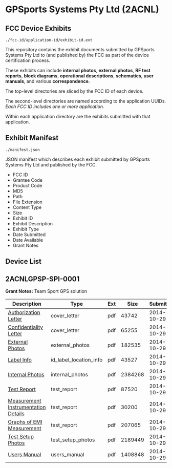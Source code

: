 # GPSports Systems Pty Ltd (2ACNL)
## FCC Device Exhibits

```
./fcc-id/application-id/exhibit-id.ext
```

This repository contains the exhibit documents submitted by GPSports Systems Pty Ltd to (and published by) the FCC as part of the device certification process.

These exhibits can include **internal photos**, **external photos**, **RF test reports**, **block diagrams**, **operational descriptions**, **schematics**, **user manuals**, and various **correspondence**.

The top-level directories are sliced by the FCC ID of each device.

The second-level directories are named according to the application UUIDs. *Each FCC ID includes one or more application.*

Within each application directory are the exhibits submitted with that application. 

## Exhibit Manifest

```
./manifest.json
```

JSON manifest which describes each exhibit submitted by GPSports Systems Pty Ltd and published by the FCC.

- FCC ID
- Grantee Code
- Product Code
- MD5
- Path
- File Extension
- Content Type
- Size
- Exhibit ID
- Exhibit Description
- Exhibit Type
- Date Submitted
- Date Available
- Grant Notes

## Device List
## 2ACNLGPSP-SPI-0001
**Grant Notes:** Team Sport GPS solution

| Description | Type | Ext | Size | Submitted | Available |
| ----------- | ---- | --- | ---- | --------- | --------- |
| [Authorization Letter](2ACNLGPSP-SPI-0001/d776670b2bc92c4b4f5c2562bcc2dc63/2430332.pdf) | cover_letter | pdf | 43742 | 2014-10-29 | 2014-10-29 |
| [Confidentiality Letter](2ACNLGPSP-SPI-0001/d776670b2bc92c4b4f5c2562bcc2dc63/2430333.pdf) | cover_letter | pdf | 65255 | 2014-10-29 | 2014-10-29 |
| [External Photos](2ACNLGPSP-SPI-0001/d776670b2bc92c4b4f5c2562bcc2dc63/2430337.pdf) | external_photos | pdf | 182535 | 2014-10-29 | 2014-10-29 |
| [Label Info](2ACNLGPSP-SPI-0001/d776670b2bc92c4b4f5c2562bcc2dc63/2430339.pdf) | id_label_location_info | pdf | 43527 | 2014-10-29 | 2014-10-29 |
| [Internal Photos](2ACNLGPSP-SPI-0001/d776670b2bc92c4b4f5c2562bcc2dc63/2430338.pdf) | internal_photos | pdf | 2384268 | 2014-10-29 | 2014-10-29 |
| [Test Report](2ACNLGPSP-SPI-0001/d776670b2bc92c4b4f5c2562bcc2dc63/2430334.pdf) | test_report | pdf | 87520 | 2014-10-29 | 2014-10-29 |
| [Measurement Instrumentation Details](2ACNLGPSP-SPI-0001/d776670b2bc92c4b4f5c2562bcc2dc63/2430335.pdf) | test_report | pdf | 30200 | 2014-10-29 | 2014-10-29 |
| [Graphs of EMI Measurement](2ACNLGPSP-SPI-0001/d776670b2bc92c4b4f5c2562bcc2dc63/2430340.pdf) | test_report | pdf | 207065 | 2014-10-29 | 2014-10-29 |
| [Test  Setup Photos](2ACNLGPSP-SPI-0001/d776670b2bc92c4b4f5c2562bcc2dc63/2430336.pdf) | test_setup_photos | pdf | 2189449 | 2014-10-29 | 2014-10-29 |
| [Users Manual](2ACNLGPSP-SPI-0001/d776670b2bc92c4b4f5c2562bcc2dc63/2430341.pdf) | users_manual | pdf | 1408848 | 2014-10-29 | 2014-10-29 |
